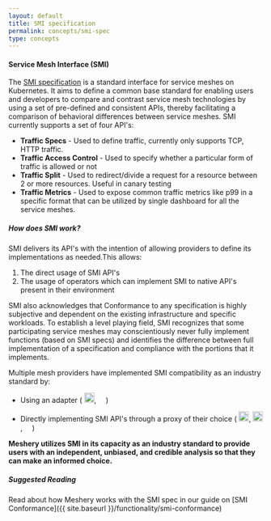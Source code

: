 ```yaml
---
layout: default
title: SMI specification
permalink: concepts/smi-spec
type: concepts
---
```


#### Service Mesh Interface (SMI)

The [SMI specification](https://smi-spec.io/) is a standard interface for service meshes on Kubernetes. It aims to define a common base standard for enabling users and developers to compare and contrast service mesh technologies by using a set of pre-defined and consistent APIs, thereby facilitating a comparison of behavioral differences between service meshes. SMI currently supports a set of four API's:

- **Traffic Specs** - Used to define traffic, currently only supports TCP, HTTP traffic.
- **Traffic Access Control** - Used to specify whether a particular form of traffic is allowed or not
- **Traffic Split** - Used to redirect/divide a request for a resource between 2 or more resources. Useful in canary testing
- **Traffic Metrics** - Used to expose common traffic metrics like p99 in a specific format that can be utilized by single dashboard for all the service meshes.

##### How does SMI work?

SMI delivers its API's with the intention of allowing providers to define its implementations as needed.This allows:
1. The direct usage of SMI API's
2. The usage of operators which can implement SMI to native API's present in their environment

SMI also acknowledges that Conformance to any specification is highly subjective and dependent on the existing infrastructure and specific workloads. To establish a level playing field, SMI recognizes that some participating service meshes may conscientiously never fully implement functions (based on SMI specs) and identifies the difference between full implementation of a specification and compliance with the portions that it implements.

Multiple mesh providers have implemented SMI compatibility as an industry standard by:
- Using an adapter ( <img src="{{ site.baseurl }}/assets/img/service-meshes/consul.svg" style="width:20px" />, <img src="{{ site.baseurl }}/assets/img/service-meshes/istio.svg" style="width:15px" />)

- Directly implementing SMI API's through a proxy of their choice ( <img src="{{ site.baseurl }}/assets/img/service-meshes/linkerd.svg" style="width:20px" />, <img src="{{ site.baseurl }}/assets/img/service-meshes/osm.svg" style="width:20px" />, <img src="{{ site.baseurl }}/assets/img/service-meshes/maesh.svg" style="width:15px" />)

**Meshery utilizes SMI in its capacity as an industry standard to provide users with an independent, unbiased, and credible analysis so that they can make an informed choice.**

##### Suggested Reading

Read about how Meshery works with the SMI spec in our guide on [SMI Conformance]({{ site.baseurl }}/functionality/smi-conformance)